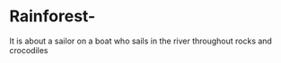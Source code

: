 # Rainforest-
It is about a sailor on a boat who sails in the river throughout rocks and crocodiles

